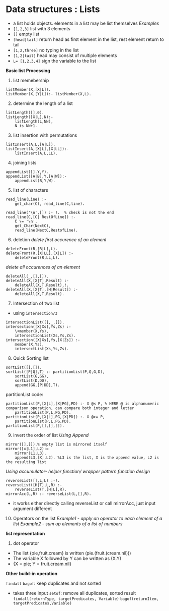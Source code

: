 # Data structures : Lists 
- a list holds objects. elements in a list may be list themselves 
*Examples* 
- ```[1,2,3]``` list with 3 elements 
- ```[]``` empty list 
- ```[head|tail]``` return head as first element in the list, rest element return to tail 
- ```[1,2,three]``` no typing in the list 
- ```[1,2|tail]``` head may consist of multiple elements 
- ```L= [1,2,3,4]``` sign the variable to the list 

**Basic list Processing** 
1. list memebership 
```
listMember(X,[X|L]). 
listMember(X,[Y|L]):- listMember(X,L). 
```
2. determine the length of a list 
```
listLength([],0).
listLength([X|L],N):- 
    listLength(L,NN),
    N is NN+1. 
```

3. list insertion with permutations 
```
listInsert(A,L,[A|L]). 
listInsert(A,[X|L],[X|LL]):- 
    listInsert(A,L,LL). 
```

4. joining lists 
```
appendList([].Y,Y). 
appendList([A|B],Y,[A|W]):-
    appendList(B,Y,W). 
```

5. list of characters 
```
read_line(Line) :- 
    get_char(C), read_line(C,line). 

read_line('\n',[]) :- !.  % check is not the end 
read_line(C,[C| RestOfLine]) :- 
    C \= '\n',
    get_Char(NextC), 
    read_line(NextC,RestofLine). 
```

6. deletion 
*delete first occurence of an element* 
```
deleteFront(R,[R|L],L). 
deleteFront(R,[X|LL],[X|L]) :- 
    deleteFront(R,LL,L). 
```

*delete all occurences of an element* 
```
deleteAll(_,[],[]). 
deleteAll(X,[X|T],Result) :- 
    deleteAll(X,T,Result),!. 
deleteAll(X,[X|T],[H|Result]) :- 
    deleteAll(X,T,Result). 
```

7. Intersection of two list 
- using ```intersection/3```
```
intersectionList([],_,[]). 
intersection([X|Xs],Ys,Zs) :- 
    \+member(X,Ys), 
    intersectionList(Xs,Ys,Zs). 
intersection([X|Xs],Ys,[X|Zs]) :- 
    member(X,Ys), 
    intersectList(Xs,Ys,Zs). 
```


8. Quick Sorting list 

```
sortList([],[]). 
sortList([P|Q],T) :- partitionList(P,Q,G,D), 
    sortList(G,GG), 
    sortList(D,DD), 
    append(GG,[P|DD],T). 
```
partitionList code: 
```
partitionList(P,[X|L],[X|PG],PD) :- X @< P, % HERE @ is alphanumeric comparison operation, can compare both integer and letter 
    partitionList(P,L,PG,PD). 
partitionList(P,[X|L],PG,[X|PD]) :- X @>= P,
    partitionList(P,L,PG,PD). 
partitionList(P,[],[],[]). 
```


9. invert the order of list 
*Using Append* 
```
mirror([],[]).% empty list is mirrored itself 
mirror([x|L1],L2):= 
    mirror(L1,L3), 
    append(L3,[X],L2). %L3 is the list, X is the append value, L2 is the resulting list 
```
*Using accumulator- helper function/ wrapper pattern function design*
```
reverseList([],L,L) :-!. 
reverseList([H|T],L,R) :- 
    reverseList(T,[H|L],R). 
mirrorAcc(L,R) :- reverseList(L,[],R). 
```
- it works either directly calling reverseList or call mirrorAcc, just input argument different 


10. Operators on the list 
*Example1 - apply an operator to each element of a list* 
*Example2 - sum up elements of a list of numbers*


**list representation** 
1. dot operator 
- The list {pie,fruit,cream} is written (pie.(fruit.(cream.nil)))
- The variable X followed by Y can be written as (X.Y)
- {X = pie; Y = fruit.cream.nil}




**Other build-in operation**

```findall```
```bagof```: keep duplicates and not sorted 
- takes three input 
```setof```: remove all duplicates, sorted result 
```findall(returnType, targetPredicates, Variable)```
```bagof(returnItem, targetPredicates,Variable)```
